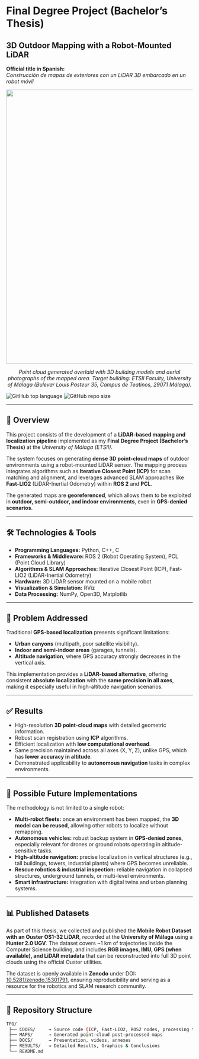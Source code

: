 # Final Degree Project (Bachelor’s Thesis)  
## 3D Outdoor Mapping with a Robot-Mounted LiDAR  

**Official title in Spanish:**  
*Construcción de mapas de exteriores con un LiDAR 3D embarcado en un robot móvil*  

<p align="center">
  <img width="1842" height="740" alt="image" src="https://github.com/user-attachments/assets/a252fdda-e340-44af-afd0-f5c19f55e877" width="750">
</p>

<p align="center">
  <em>Point cloud generated overlaid with 3D building models and aerial photographs of the mapped area.  
  Target building: ETSII Faculty, University of Málaga (Bulevar Louis Pasteur 35, Campus de Teatinos, 29071 Málaga).</em>
</p>

![GitHub top language](https://img.shields.io/github/languages/top/Francisco-AnayaPalacios/TFG) 
![GitHub repo size](https://img.shields.io/github/repo-size/Francisco-AnayaPalacios/TFG)

---

## 📖 Overview
This project consists of the development of a **LiDAR-based mapping and localization pipeline** implemented as my **Final Degree Project (Bachelor’s Thesis)** at the *University of Málaga (ETSII)*.  

The system focuses on generating **dense 3D point-cloud maps** of outdoor environments using a robot-mounted LiDAR sensor. The mapping process integrates algorithms such as **Iterative Closest Point (ICP)** for scan matching and alignment, and leverages advanced SLAM approaches like **Fast-LIO2** (LiDAR-Inertial Odometry) within **ROS 2** and **PCL**.  

The generated maps are **georeferenced**, which allows them to be exploited in **outdoor, semi-outdoor, and indoor environments**, even in **GPS-denied scenarios**.  

---

## 🛠️ Technologies & Tools
- **Programming Languages:** Python, C++, C  
- **Frameworks & Middleware:** ROS 2 (Robot Operating System), PCL (Point Cloud Library)  
- **Algorithms & SLAM Approaches:** Iterative Closest Point (ICP), Fast-LIO2 (LiDAR-Inertial Odometry)  
- **Hardware:** 3D LiDAR sensor mounted on a mobile robot  
- **Visualization & Simulation:** RViz  
- **Data Processing:** NumPy, Open3D, Matplotlib  

---

## 🛑 Problem Addressed
Traditional **GPS-based localization** presents significant limitations:  
- **Urban canyons** (multipath, poor satellite visibility).  
- **Indoor and semi-indoor areas** (garages, tunnels).  
- **Altitude navigation**, where GPS accuracy strongly decreases in the vertical axis.  

This implementation provides a **LiDAR-based alternative**, offering consistent **absolute localization** with the **same precision in all axes**, making it especially useful in high-altitude navigation scenarios.  

---

## ✅ Results
- High-resolution **3D point-cloud maps** with detailed geometric information.  
- Robust scan registration using **ICP** algorithms.  
- Efficient localization with **low computational overhead**.  
- Same precision maintained across all axes (X, Y, Z), unlike GPS, which has **lower accuracy in altitude**.  
- Demonstrated applicability to **autonomous navigation** tasks in complex environments.  

---

## 🔮 Possible Future Implementations
The methodology is not limited to a single robot:  
- **Multi-robot fleets:** once an environment has been mapped, the **3D model can be reused**, allowing other robots to localize without remapping.  
- **Autonomous vehicles:** robust backup system in **GPS-denied zones**, especially relevant for drones or ground robots operating in altitude-sensitive tasks.  
- **High-altitude navigation:** precise localization in vertical structures (e.g., tall buildings, towers, industrial plants) where GPS becomes unreliable.  
- **Rescue robotics & industrial inspection:** reliable navigation in collapsed structures, underground tunnels, or multi-level environments.  
- **Smart infrastructure:** integration with digital twins and urban planning systems.  

---

## 📊 Published Datasets

As part of this thesis, we collected and published the **Mobile Robot Dataset with an Ouster OS1-32 LiDAR**, recorded at the **University of Málaga** using a **Hunter 2.0 UGV**. The dataset covers ~1 km of trajectories inside the Computer Science building, and includes **RGB images, IMU, GPS (when available), and LiDAR metadata** that can be reconstructed into full 3D point clouds using the official Ouster utilities.  

The dataset is openly available in **Zenodo** under DOI: [10.5281/zenodo.15301791](https://doi.org/10.5281/zenodo.15301791), ensuring reproducibility and serving as a resource for the robotics and SLAM research community.  

---

## 📂 Repository Structure
```bash
TFG/
 ├── CODES/     → Source code (ICP, Fast-LIO2, ROS2 nodes, processing tools)  
 ├── MAPS/      → Generated point-cloud post-processed maps  
 ├── DOCS/      → Presentation, videos, annexes
 ├── RESULTS/   → Detailed Results, Graphics & Conclusions
 └── README.md
